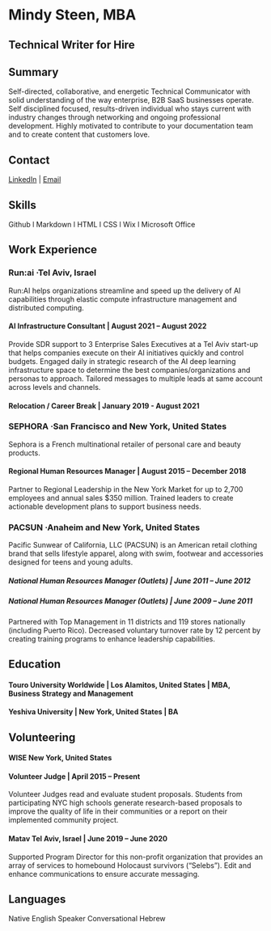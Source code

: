 # Mindy Steen, MBA #
## Technical Writer  for Hire ##
## Summary ##
Self-directed, collaborative, and energetic Technical Communicator with solid understanding of the way enterprise, B2B SaaS businesses operate. Self disciplined focused, results-driven individual who stays current with industry changes through networking and ongoing professional development. Highly motivated to contribute to your documentation team and to create content that customers love. 

## Contact ##
[LinkedIn](https://www.linkedin.com/in/mindysteen360/) | [Email](mindys360@gmail.com) 

## Skills ##
Github l Markdown l HTML l CSS l Wix l Microsoft Office


## Work Experience ##
### Run:ai ·Tel Aviv, Israel ###
Run:AI helps organizations streamline and speed up the delivery of AI capabilities through elastic compute infrastructure management and distributed computing.
#### AI Infrastructure Consultant | August 2021 &ndash; August 2022 ####
Provide SDR support to 3 Enterprise Sales Executives at a Tel Aviv start-up that helps companies execute on their AI initiatives quickly and control budgets. Engaged daily in strategic research of the AI deep learning infrastructure space to determine the best companies/organizations and personas to approach. Tailored messages to multiple leads at same account across levels and channels.

#### Relocation / Career Break | January 2019 - August 2021 ####

### SEPHORA ·San Francisco and New York, United States ###
Sephora is a French multinational retailer of personal care and beauty products.

#### Regional Human Resources Manager | August 2015 &ndash; December 2018 ####
Partner to Regional Leadership in the New York Market for up to 2,700 employees and annual sales $350 million. Trained leaders to create actionable development plans to support business needs.

### PACSUN ·Anaheim and New York, United States ###
Pacific Sunwear of California, LLC (PACSUN) is an American retail clothing brand that sells lifestyle apparel, along with swim, footwear and accessories designed for teens and young adults. 

##### National Human Resources Manager (Outlets) | June 2011 &ndash;  June 2012 #####
##### National Human Resources Manager (Outlets) | June 2009 &ndash;  June 2011 #####
Partnered with Top Management in 11 districts and 119 stores nationally (including Puerto Rico). Decreased voluntary turnover rate by 12 percent by creating training programs to enhance leadership capabilities.

## Education ##

#### Touro University Worldwide | Los Alamitos, United States | MBA, Business Strategy and Management ####

#### Yeshiva University | New York, United States | BA ####

## Volunteering ##

#### WISE New York, United States ####

#### Volunteer Judge | April 2015 &ndash; Present ####

Volunteer Judges read and evaluate student proposals. Students from participating NYC high schools generate research-based proposals to improve the quality of life in their communities or a report on their implemented community project. 

#### Matav Tel Aviv, Israel | June 2019 &ndash;  June 2020
Supported Program Director for this non-profit organization that provides an array of services to homebound Holocaust survivors (“Selebs”). Edit and enhance communications to ensure accurate messaging.

## Languages ##
Native English Speaker
Conversational Hebrew

